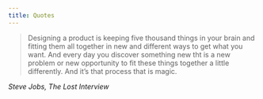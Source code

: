 ```yaml
---
title: Quotes
---
```


> Designing a product is keeping five thousand things in your brain and fitting them all together in new and different ways to get what you want. And every day you discover something new tht is a new problem or new opportunity to fit these things together a little differently. And it’s that process that is magic.

_Steve Jobs, The Lost Interview_
